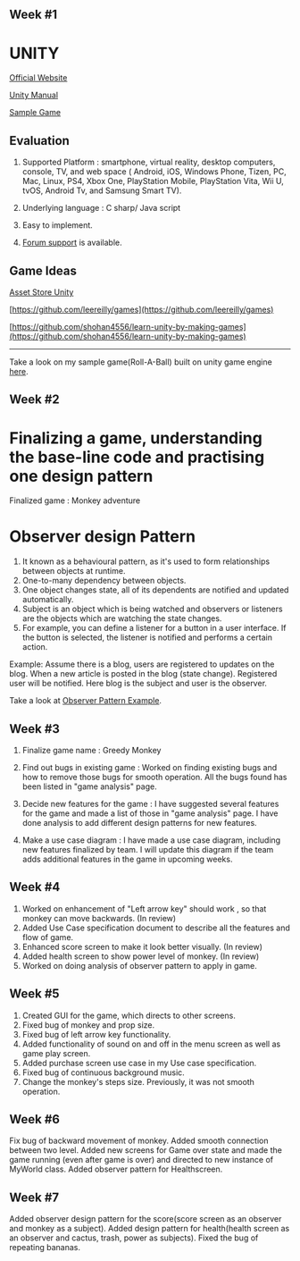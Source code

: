 Week #1
----------------------------------------------------------------------------------------------------------
# UNITY

[Official Website](https://unity3d.com/)

[Unity Manual](https://docs.unity3d.com/Manual/index.html)

[Sample Game](https://unity3d.com/learn/tutorials/projects/roll-ball-tutorial) 


##  Evaluation 

1. Supported Platform  : smartphone, virtual reality, desktop computers, console, TV, and web space ( Android, iOS, Windows Phone, Tizen, PC, Mac, Linux, PS4, Xbox One, PlayStation Mobile, PlayStation Vita, Wii U, tvOS, Android Tv, and Samsung Smart TV). 

2. Underlying language : C sharp/ Java script

3. Easy to implement.

4. [Forum support](https://forum.unity.com/) is available.

## Game Ideas

[Asset Store Unity](https://www.assetstore.unity3d.com/en/#!/search/page=4/sortby=relevance/query=game&category:1&price:0)

[https://github.com/leereilly/games](https://github.com/leereilly/games)

[https://github.com/shohan4556/learn-unity-by-making-games](https://github.com/shohan4556/learn-unity-by-making-games)

--------------------------------------------------------------------------------------------------------------

Take a look on my sample game(Roll-A-Ball) built on unity game engine [here](https://github.com/ambikabohra/Roll-A-Ball-Unity).

Week #2
------------------------------------------------------------------------------------------------------------
# Finalizing a game, understanding the base-line code and practising one design pattern

Finalized game : Monkey adventure

# Observer design Pattern

1. It known as a behavioural pattern, as it's used to form relationships between objects at runtime.
2. One-to-many dependency between objects.
2. One object changes state, all of its dependents are notified and updated automatically.
3. Subject is an object which is being watched and observers or listeners are the objects which are watching the state changes.
5. For example, you can define a listener for a button in a user interface. If the button is selected, the listener is notified and performs a certain action.


Example: Assume there is a blog, users are registered to updates on the blog. When a new article is posted in the blog (state change). Registered user will be notified. Here blog is the subject and user is the observer.

Take a look at [Observer Pattern Example](https://github.com/ambikabohra/Design-Pattern-Example).

Week #3
--------------------------------------------------------------------------------------------------------------------
1. Finalize game name : Greedy Monkey

2. Find out bugs in existing game :
   Worked on finding existing bugs and how to remove those bugs for smooth operation. All the bugs found has been listed in      "game analysis" page. 
   
3. Decide new features for the game :
   I have suggested several features for the game and made a list of those in "game analysis" page. I have done analysis to      add different design patterns for new features.
   
4. Make a use case diagram :
   I have made a use case  diagram, including new features finalized by team. I will update this diagram if the team adds    additional features in the game in upcoming weeks.


Week #4
--------------------------------------------------------------------------------------------------------------------
1. Worked on enhancement of "Left arrow key" should work , so that monkey can move backwards. (In review)
2. Added Use Case specification document to describe all the features and flow of game.
3. Enhanced score screen to make it look better visually. (In review)
4. Added health screen to show power level of monkey. (In review)
5. Worked on doing analysis of observer pattern to apply in game.

Week #5
--------------------------------------------------------------------------------------------------------------------
1. Created GUI for the game, which directs to other screens.
2. Fixed bug of monkey and prop size.
3. Fixed bug of left arrow key functionality.
4. Added functionality of sound on and off in the menu screen as well as game play screen.
5. Added purchase screen use case in my Use case specification.
6. Fixed bug of continuous background music.
7. Change the monkey's steps size. Previously, it was not smooth operation.


Week #6
--------------------------------------------------------------------------------------------------------------------
Fix bug of backward movement of monkey.
Added smooth connection between two level.
Added new screens for Game over state and made the game running (even after game is over) and directed to new instance of MyWorld class.
Added observer pattern for Healthscreen.

Week #7
--------------------------------------------------------------------------------------------------------------------

Added observer design pattern for the score(score screen as an observer and monkey as a subject).
Added design pattern for health(health screen as an observer and cactus, trash, power as subjects).
Fixed the bug of repeating bananas.
